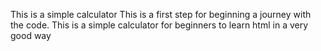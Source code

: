 This is a simple calculator
This is a first step for beginning a journey with the code. This is a simple calculator for beginners to learn html in a very good way
